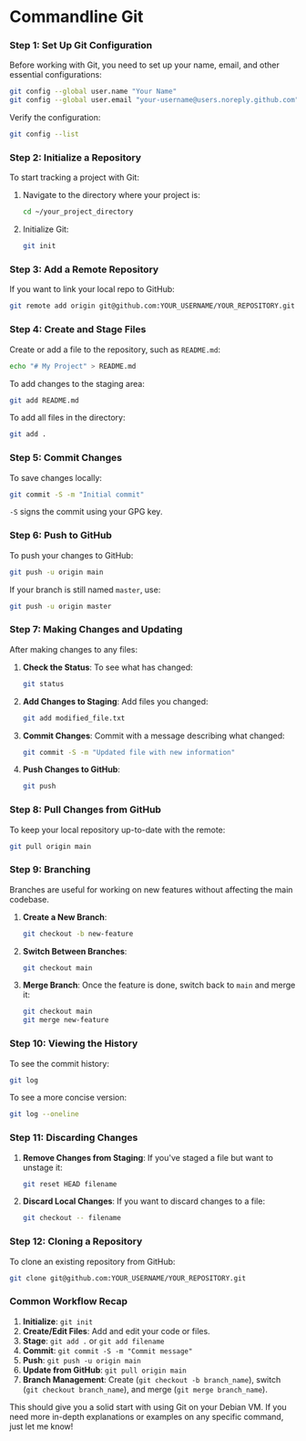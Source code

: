 # Commandline Git

### Step 1: Set Up Git Configuration
Before working with Git, you need to set up your name, email, and other essential configurations:

```bash
git config --global user.name "Your Name"
git config --global user.email "your-username@users.noreply.github.com"
```

Verify the configuration:
```bash
git config --list
```

### Step 2: Initialize a Repository
To start tracking a project with Git:

1. Navigate to the directory where your project is:
   ```bash
   cd ~/your_project_directory
   ```
   
2. Initialize Git:
   ```bash
   git init
   ```

### Step 3: Add a Remote Repository
If you want to link your local repo to GitHub:

```bash
git remote add origin git@github.com:YOUR_USERNAME/YOUR_REPOSITORY.git
```

### Step 4: Create and Stage Files
Create or add a file to the repository, such as `README.md`:

```bash
echo "# My Project" > README.md
```

To add changes to the staging area:

```bash
git add README.md
```

To add all files in the directory:

```bash
git add .
```

### Step 5: Commit Changes
To save changes locally:

```bash
git commit -S -m "Initial commit"
```
`-S` signs the commit using your GPG key.

### Step 6: Push to GitHub
To push your changes to GitHub:

```bash
git push -u origin main
```
If your branch is still named `master`, use:
```bash
git push -u origin master
```

### Step 7: Making Changes and Updating
After making changes to any files:

1. **Check the Status**: To see what has changed:
   ```bash
   git status
   ```

2. **Add Changes to Staging**: Add files you changed:
   ```bash
   git add modified_file.txt
   ```

3. **Commit Changes**: Commit with a message describing what changed:
   ```bash
   git commit -S -m "Updated file with new information"
   ```

4. **Push Changes to GitHub**:
   ```bash
   git push
   ```

### Step 8: Pull Changes from GitHub
To keep your local repository up-to-date with the remote:

```bash
git pull origin main
```

### Step 9: Branching
Branches are useful for working on new features without affecting the main codebase.

1. **Create a New Branch**:
   ```bash
   git checkout -b new-feature
   ```
   
2. **Switch Between Branches**:
   ```bash
   git checkout main
   ```

3. **Merge Branch**:
   Once the feature is done, switch back to `main` and merge it:
   ```bash
   git checkout main
   git merge new-feature
   ```

### Step 10: Viewing the History
To see the commit history:

```bash
git log
```

To see a more concise version:

```bash
git log --oneline
```

### Step 11: Discarding Changes
1. **Remove Changes from Staging**:
   If you've staged a file but want to unstage it:
   ```bash
   git reset HEAD filename
   ```

2. **Discard Local Changes**:
   If you want to discard changes to a file:
   ```bash
   git checkout -- filename
   ```

### Step 12: Cloning a Repository
To clone an existing repository from GitHub:

```bash
git clone git@github.com:YOUR_USERNAME/YOUR_REPOSITORY.git
```

### Common Workflow Recap
1. **Initialize**: `git init`
2. **Create/Edit Files**: Add and edit your code or files.
3. **Stage**: `git add .` or `git add filename`
4. **Commit**: `git commit -S -m "Commit message"`
5. **Push**: `git push -u origin main`
6. **Update from GitHub**: `git pull origin main`
7. **Branch Management**: Create (`git checkout -b branch_name`), switch (`git checkout branch_name`), and merge (`git merge branch_name`).

This should give you a solid start with using Git on your Debian VM. If you need more in-depth explanations or examples on any specific command, just let me know!
